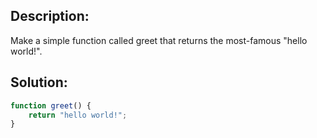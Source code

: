 ## Description:

Make a simple function called greet that returns the most-famous "hello world!".


 ## Solution:
 
```javascript
function greet() {
    return "hello world!";
}
```